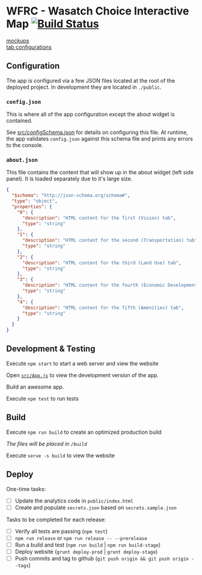 # WFRC - Wasatch Choice Interactive Map [![Build Status](https://travis-ci.com/agrc/wfrc.svg?branch=master)](https://travis-ci.com/agrc/wfrc)

[mockups](https://docs.google.com/presentation/d/1m30EQch-gXr4IczSRmM9TthAMsiAgCITS3Qo9C-tZkU/edit#slide=id.g5750aa3557_0_0)  
[tab configurations](https://docs.google.com/spreadsheets/u/1/d/1BFA3-PcDI07CYR7JloeXjB78NNtnTDieRBY-ELnzsjI/edit#gid=0)  

## Configuration

The app is configured via a few JSON files located at the root of the deployed project. In development they are located in `./public`.

### `config.json`
This is where all of the app configuration except the about widget is contained.

See [src/configSchema.json](src/configSchema.json) for details on configuring this file. At runtime, the app validates `config.json` against this schema file and prints any errors to the console.

### `about.json`
This file contains the content that will show up in the about widget (left side panel). It is loaded separately due to it's large size.
```json
{
  "$schema": "http://json-schema.org/schema#",
  "type": "object",
  "properties": {
    "0": {
      "description": "HTML content for the first (Vision) tab",
      "type": "string"
    },
    "1": {
      "description": "HTML content for the second (Transportation) tab",
      "type": "string"
    },
    "2": {
      "description": "HTML content for the third (Land Use) tab",
      "type": "string"
    },
    "3": {
      "description": "HTML content for the fourth (Economic Development) tab",
      "type": "string"
    },
    "4": {
      "description": "HTML content for the fifth (Amenities) tab",
      "type": "string"
    }
  }
}
```

## Development & Testing

Execute `npm start` to start a web server and view the website

Open [`src/App.js`](src/App.js) to view the development version of the app.

Build an awesome app.

Execute `npm test` to run tests

## Build

Execute `npm run build` to create an optimized production build

_The files will be placed in `/build`_

Execute `serve -s build` to view the website

## Deploy

One-time tasks:

- [ ] Update the analytics code in `public/index.html`
- [ ] Create and populate `secrets.json` based on `secrets.sample.json`

Tasks to be completed for each release:

- [ ] Verify all tests are passing (`npm test`)
- [ ] `npm run release` or `npm run release -- --prerelease`
- [ ] Run a build and test (`npm run build` | `npm run build-stage`)
- [ ] Deploy website (`grunt deploy-prod` | `grunt deploy-stage`)
- [ ] Push commits and tag to github (`git push origin && git push origin --tags`)
